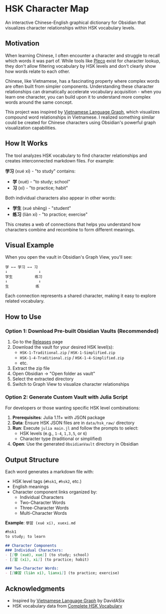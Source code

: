 # HSK Character Map

An interactive Chinese-English graphical dictionary for Obsidian that visualizes character relationships within HSK vocabulary levels.

## Motivation

When learning Chinese, I often encounter a character and struggle to recall which words it was part of. While tools like [Pleco](https://www.pleco.com/) exist for character lookup, they don't allow filtering vocabulary by HSK levels and don't clearly show how words relate to each other.

Chinese, like Vietnamese, has a fascinating property where complex words are often built from simpler components. Understanding these character relationships can dramatically accelerate vocabulary acquisition - when you learn one character, you can build upon it to understand more complex words around the same concept.

This project was inspired by [Vietnamese Language Graph](https://github.com/DavidASix/vietnamese-language-graph), which visualizes compound word relationships in Vietnamese. I realized something similar could be created for Chinese characters using Obsidian's powerful graph visualization capabilities.

## How It Works

The tool analyzes HSK vocabulary to find character relationships and creates interconnected markdown files. For example:

**学习** (xué xí) - "to study" contains:
- **学** (xué) - "to study; school" 
- **习** (xí) - "to practice; habit"

Both individual characters also appear in other words:
- **学生** (xué shēng) - "student" 
- **练习** (liàn xí) - "to practice; exercise"

This creates a web of connections that helps you understand how characters combine and recombine to form different meanings.

## Visual Example

When you open the vault in Obsidian's Graph View, you'll see:

```
学 ←→ 学习 ←→ 习
↓              ↓
学生          练习
↓              ↓
生            练
```

Each connection represents a shared character, making it easy to explore related vocabulary.

## How to Use

### Option 1: Download Pre-built Obsidian Vaults (Recommended)

1. Go to the [Releases](../../releases) page
2. Download the vault for your desired HSK level(s):
   - `HSK-1-Traditional.zip` / `HSK-1-Simplified.zip`
   - `HSK-1-4-Traditional.zip` / `HSK-1-4-Simplified.zip`
   - etc.
3. Extract the zip file
4. Open Obsidian → "Open folder as vault"
5. Select the extracted directory
6. Switch to Graph View to visualize character relationships

### Option 2: Generate Custom Vault with Julia Script

For developers or those wanting specific HSK level combinations:

1. **Prerequisites**: Julia 1.11+ with JSON package
2. **Data**: Ensure HSK JSON files are in `data/hsk_raw/` directory
3. **Run**: Execute `julia main.jl` and follow the prompts to select:
   - HSK levels (e.g., `1-4`, `1,3,5`, or `6`)
   - Character type (traditional or simplified)
4. **Open**: Use the generated `ObsidianVault` directory in Obsidian

## Output Structure

Each word generates a markdown file with:
- HSK level tags (`#hsk1`, `#hsk2`, etc.)
- English meanings
- Character component links organized by:
  - Individual Characters
  - Two-Character Words  
  - Three-Character Words
  - Multi-Character Words

**Example**: `學習 (xué xí), xuexi.md`
```markdown
#hsk1
to study; to learn

## Character Components
### Individual Characters:
- [[學 (xué), xue]] (to study; school)
- [[習 (xí), xi]] (to practice; habit)

### Two-Character Words:
- [[練習 (liàn xí), lianxi]] (to practice; exercise)
```

## Acknowledgments

- Inspired by [Vietnamese Language Graph](https://github.com/DavidASix/vietnamese-language-graph) by DavidASix
- HSK vocabulary data from [Complete HSK Vocabulary](https://github.com/drkameleon/complete-hsk-vocabulary)

